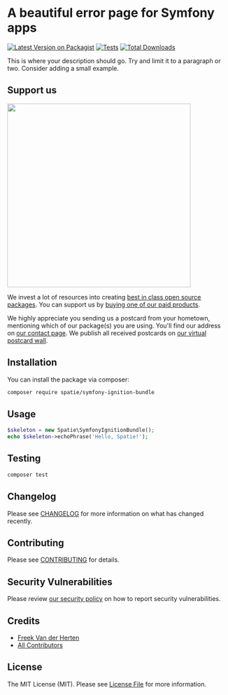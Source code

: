# A beautiful error page for Symfony apps

[![Latest Version on Packagist](https://img.shields.io/packagist/v/spatie/symfony-ignition-bundle.svg?style=flat-square)](https://packagist.org/packages/spatie/symfony-ignition-bundle)
[![Tests](https://github.com/spatie/symfony-ignition-bundle/actions/workflows/run-tests.yml/badge.svg?branch=main)](https://github.com/spatie/symfony-ignition-bundle/actions/workflows/run-tests.yml)
[![Total Downloads](https://img.shields.io/packagist/dt/spatie/symfony-ignition-bundle.svg?style=flat-square)](https://packagist.org/packages/spatie/symfony-ignition-bundle)

This is where your description should go. Try and limit it to a paragraph or two. Consider adding a small example.

## Support us

[<img src="https://github-ads.s3.eu-central-1.amazonaws.com/symfony-ignition-bundle.jpg?t=1" width="419px" />](https://spatie.be/github-ad-click/symfony-ignition-bundle)

We invest a lot of resources into creating [best in class open source packages](https://spatie.be/open-source). You can support us by [buying one of our paid products](https://spatie.be/open-source/support-us).

We highly appreciate you sending us a postcard from your hometown, mentioning which of our package(s) you are using. You'll find our address on [our contact page](https://spatie.be/about-us). We publish all received postcards on [our virtual postcard wall](https://spatie.be/open-source/postcards).

## Installation

You can install the package via composer:

```bash
composer require spatie/symfony-ignition-bundle
```

## Usage

```php
$skeleton = new Spatie\SymfonyIgnitionBundle();
echo $skeleton->echoPhrase('Hello, Spatie!');
```

## Testing

```bash
composer test
```

## Changelog

Please see [CHANGELOG](CHANGELOG.md) for more information on what has changed recently.

## Contributing

Please see [CONTRIBUTING](.github/CONTRIBUTING.md) for details.

## Security Vulnerabilities

Please review [our security policy](../../security/policy) on how to report security vulnerabilities.

## Credits

- [Freek Van der Herten](https://github.com/freekmurze)
- [All Contributors](../../contributors)

## License

The MIT License (MIT). Please see [License File](LICENSE.md) for more information.
